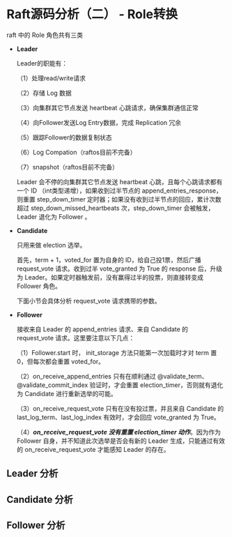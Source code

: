 # Raft源码分析（二） - Role转换

raft 中的 Role 角色共有三类

- **Leader**

  Leader的职能有：

  （1）处理read/write请求

  （2）存储 Log 数据

  （3）向集群其它节点发送 heartbeat 心跳请求，确保集群通信正常

  （4）向Follower发送Log Entry数据，完成 Replication 冗余

  （5）跟踪Follower的数据复制状态

  （6）Log Compation（raftos目前不完备）

  （7）snapshot（raftos目前不完备）

  Leader 会不停的向集群其它节点发送 heartbeat 心跳，且每个心跳请求都有一个 ID （int类型递增），如果收到过半节点的 append_entries_response，则重置 step_down_timer 定时器；如果没有收到过半节点的回应，累计次数超过 step_down_missed_heartbeats 次，step_down_timer 会被触发，Leader 退化为 Follower 。

- **Candidate**

  只用来做 election 选举。

  首先，term + 1，voted_for 置为自身的 ID，给自己投1票，然后广播 request_vote 请求。收到过半 vote_granted 为 True 的 response 后，升级为 Leader。如果定时器触发前，没有赢得过半的投票，则直接转变成  Follower 角色。

  下面小节会具体分析 request_vote  请求携带的参数。

- **Follower**

  接收来自 Leader  的 append_entries 请求、来自 Candidate 的 request_vote 请求。这里要注意以下几点：

  （1）Follower.start 时，  init_storage 方法只能第一次加载时才对 term 置 0，但每次都会重置 voted_for。

  （2）on_receive_append_entries 只有在顺利通过 @validate_term、@validate_commit_index 验证时，才会重置 election_timer，否则就有退化为 Candidate 进行重新选举的可能。

  （3）on_receive_request_vote 只有在没有投过票，并且来自 Candidate  的 last_log_term、last_log_index  有效时，才会回应 vote_granted 为 True。

  （4）***on_receive_request_vote 没有重置 election_timer 动作***。因为作为 Follower 自身，并不知道此次选举是否会有新的 Leader 生成，只能通过有效的 on_receive_request_vote  才能感知  Leader  的存在。

## Leader 分析

## Candidate 分析

## Follower 分析

